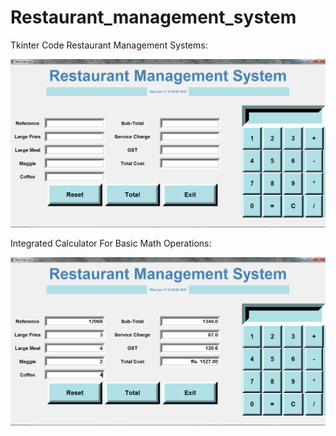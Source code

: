 # Restaurant_management_system
Tkinter Code Restaurant Management Systems:

![alt text](https://github.com/asawari44/Restaurant_management_system/blob/master/screenshot-1.png)

Integrated Calculator For Basic Math Operations: 

![alt text](https://github.com/asawari44/Restaurant_management_system/blob/master/screenshot-2.png)
